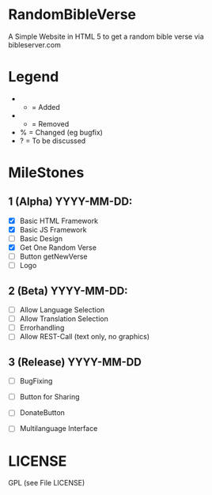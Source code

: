 RandomBibleVerse
===========

A Simple Website in HTML 5 to get a random bible verse via bibleserver.com


# Legend
- + = Added
- - = Removed
- % = Changed (eg bugfix)
- ? = To be discussed

# MileStones

## 1 (Alpha) YYYY-MM-DD:
- [X] Basic HTML Framework
- [X] Basic JS Framework
- [ ] Basic Design
- [X] Get One Random Verse
- [ ] Button getNewVerse
- [ ] Logo

## 2 (Beta) YYYY-MM-DD:
- [ ] Allow Language Selection
- [ ] Allow Translation Selection
- [ ] Errorhandling
- [ ] Allow REST-Call (text only, no graphics)

## 3 (Release) YYYY-MM-DD
- [ ] BugFixing
- [ ] Button for Sharing
- [ ] DonateButton
- [ ] Multilanguage Interface


# LICENSE
GPL (see File LICENSE)